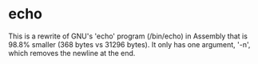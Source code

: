 echo
===
This is a rewrite of GNU's 'echo' program (/bin/echo) in Assembly that is 98.8% smaller (368 bytes vs 31296 bytes). It only has one argument, '-n', which removes the newline at the end.
